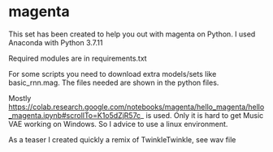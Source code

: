 # magenta

This set has been created to help you out with magenta on Python.  I used Anaconda with Python 3.7.11

Required modules are in requirements.txt

For some scripts you need to download extra models/sets like basic_rnn.mag.  The files needed are shown in the python files.

Mostly https://colab.research.google.com/notebooks/magenta/hello_magenta/hello_magenta.ipynb#scrollTo=K1o5dZjR57c_  is used.  Only it is hard to get Music VAE working on Windows.  So I advice to use a linux environment.

As a teaser I created quickly a remix of TwinkleTwinkle, see wav file
